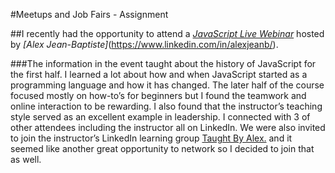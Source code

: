 #Meetups and Job Fairs - Assignment




##I recently had the opportunity to attend a _[JavaScript Live Webinar](https://www.meetup.com/hackreactoratx/events/278654264/)_ hosted by *[Alex Jean-Baptiste]*(https://www.linkedin.com/in/alexjeanb/).

###The information in the event taught about the history of JavaScript for the first half. I learned a lot about how and when JavaScript started as a programming language and how it has changed. The later half of the course focused mostly on how-to’s for beginners but I found the teamwork and online interaction to be rewarding. I also found that the instructor’s teaching style served as an excellent example in leadership. I connected with 3 of other attendees including the instructor all on LinkedIn. We were also invited to join the instructor’s LinkedIn learning group [Taught By Alex.](https://www.linkedin.com/groups/13974752/) and it seemed like another great opportunity to network so I decided to join that as well.